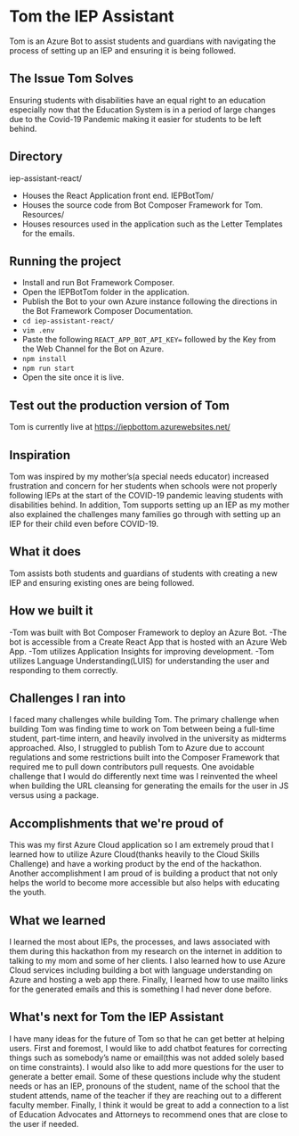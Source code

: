# Tom the IEP Assistant
Tom is an Azure Bot to assist students and guardians with navigating the process of setting up an IEP and ensuring it is being followed.

## The Issue Tom Solves
Ensuring students with disabilities have an equal right to an education especially now that the Education System is in a period of large changes due to the Covid-19 Pandemic making it easier for students to be left behind.

## Directory
iep-assistant-react/
- Houses the React Application front end.
IEPBotTom/
- Houses the source code from Bot Composer Framework for Tom.
Resources/ 
- Houses resources used in the application such as the Letter Templates for the emails.

## Running the project
- Install and run Bot Framework Composer.
- Open the IEPBotTom folder in the application.
- Publish the Bot to your own Azure instance following the directions in the Bot Framework Composer Documentation.
- `cd iep-assistant-react/`
- `vim .env`
- Paste the following `REACT_APP_BOT_API_KEY=` followed by the Key from the Web Channel for the Bot on Azure.
- `npm install`
- `npm run start`
- Open the site once it is live.

## Test out the production version of Tom
Tom is currently live at https://iepbottom.azurewebsites.net/

## Inspiration
Tom was inspired by my mother’s(a special needs educator) increased frustration and concern for her students when schools were not properly following IEPs at the start of the COVID-19 pandemic leaving students with disabilities behind. In addition, Tom supports setting up an IEP as my mother also explained the challenges many families go through with setting up an IEP for their child even before COVID-19.

## What it does
Tom assists both students and guardians of students with creating a new IEP and ensuring existing ones are being followed. 

## How we built it
-Tom was built with Bot Composer Framework to deploy an Azure Bot. 
-The bot is accessible from a Create React App that is hosted with an Azure Web App.
-Tom utilizes Application Insights for improving development.
-Tom utilizes Language Understanding(LUIS) for understanding the user and responding to them correctly.

## Challenges I ran into
I faced many challenges while building Tom. The primary challenge when building Tom was finding time to work on Tom between being a full-time student, part-time intern, and heavily involved in the university as midterms approached. Also, I struggled to publish Tom to Azure due to account regulations and some restrictions built into the Composer Framework that required me to pull down contributors pull requests. One avoidable challenge that I would do differently next time was I reinvented the wheel when building the URL cleansing for generating the emails for the user in JS versus using a package.

## Accomplishments that we're proud of
This was my first Azure Cloud application so I am extremely proud that I learned how to utilize Azure Cloud(thanks heavily to the Cloud Skills Challenge) and have a working product by the end of the hackathon. Another accomplishment I am proud of is building a product that not only helps the world to become more accessible but also helps with educating the youth.

## What we learned
I learned the most about IEPs, the processes, and laws associated with them during this hackathon from my research on the internet in addition to talking to my mom and some of her clients.  I also learned how to use Azure Cloud services including building a bot with language understanding on Azure and hosting a web app there. Finally, I learned how to use mailto links for the generated emails and this is something I had never done before.

## What's next for Tom the IEP Assistant
I have many ideas for the future of Tom so that he can get better at helping users. First and foremost, I would like to add chatbot features for correcting things such as somebody’s name or email(this was not added solely based on time constraints). I would also like to add more questions for the user to generate a better email. Some of these questions include why the student needs or has an IEP, pronouns of the student, name of the school that the student attends, name of the teacher if they are reaching out to a different faculty member. Finally, I think it would be great to add a connection to a list of Education Advocates and Attorneys to recommend ones that are close to the user if needed.
